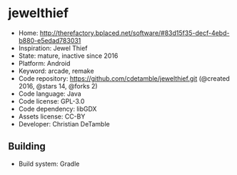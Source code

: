 # jewelthief

- Home: http://therefactory.bplaced.net/software/#83d15f35-decf-4ebd-b880-e5edad783031
- Inspiration: Jewel Thief
- State: mature, inactive since 2016
- Platform: Android
- Keyword: arcade, remake
- Code repository: https://github.com/cdetamble/jewelthief.git (@created 2016, @stars 14, @forks 2)
- Code language: Java
- Code license: GPL-3.0
- Code dependency: libGDX
- Assets license: CC-BY
- Developer: Christian DeTamble

## Building

- Build system: Gradle
